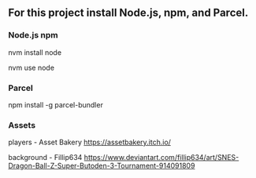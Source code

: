 ## For this project install Node.js, npm, and Parcel.

### Node.js npm
nvm install node

nvm use node

### Parcel
npm install -g parcel-bundler

### Assets
players - Asset Bakery https://assetbakery.itch.io/

background - Fillip634 https://www.deviantart.com/fillip634/art/SNES-Dragon-Ball-Z-Super-Butoden-3-Tournament-914091809
